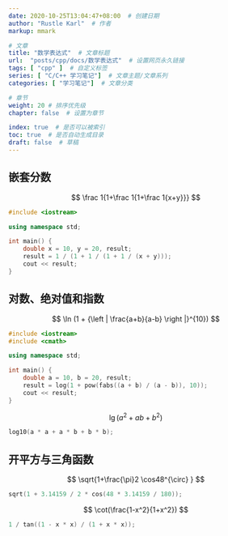 ```yaml
---
date: 2020-10-25T13:04:47+08:00  # 创建日期
author: "Rustle Karl"  # 作者
markup: mmark

# 文章
title: "数学表达式"  # 文章标题
url:  "posts/cpp/docs/数学表达式"  # 设置网页永久链接
tags: [ "cpp" ]  # 自定义标签
series: [ "C/C++ 学习笔记"]  # 文章主题/文章系列
categories: [ "学习笔记"]  # 文章分类

# 章节
weight: 20 # 排序优先级
chapter: false  # 设置为章节

index: true  # 是否可以被索引
toc: true  # 是否自动生成目录
draft: false  # 草稿
---
```


## 嵌套分数

$$
\frac 1{1+\frac 1{1+\frac 1{x+y}}}
$$

```c++
#include <iostream>

using namespace std;

int main() {
    double x = 10, y = 20, result;
    result = 1 / (1 + 1 / (1 + 1 / (x + y)));
    cout << result;
}
```

## 对数、绝对值和指数

$$
\ln (1 + {\left | \frac{a+b}{a-b} \right |}^{10})
$$

```c++
#include <iostream>
#include <cmath>

using namespace std;

int main() {
    double a = 10, b = 20, result;
    result = log(1 + pow(fabs((a + b) / (a - b)), 10));
    cout << result;
}
```

$$
\lg(a^2+ab+b^2)
$$

```c++
log10(a * a + a * b + b * b);
```

## 开平方与三角函数

$$
\sqrt{1+\frac{\pi}2 \cos48^{\circ} }
$$

```c++
sqrt(1 + 3.14159 / 2 * cos(48 * 3.14159 / 180));
```

$$
\cot(\frac{1-x^2}{1+x^2})
$$

```c++
1 / tan((1 - x * x) / (1 + x * x));
```






```c++

```


```c++

```

```c++

```


```c++

```

```c++

```


```c++

```

```c++

```


```c++

```




